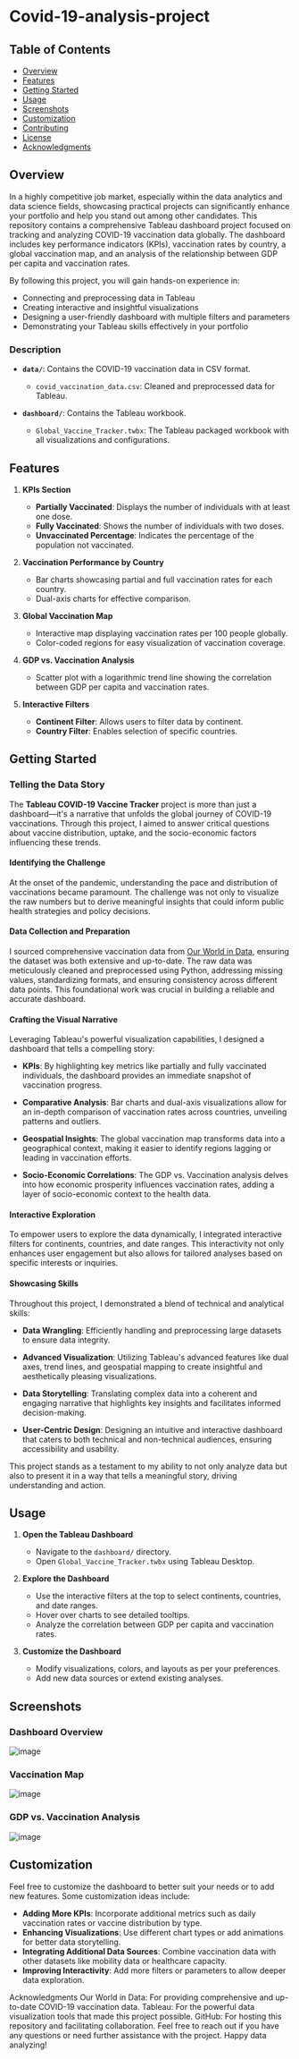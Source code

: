 # Covid-19-analysis-project

## Table of Contents

- [Overview](#overview)
- [Features](#features)
- [Getting Started](#getting-started)
- [Usage](#usage)
- [Screenshots](#screenshots)
- [Customization](#customization)
- [Contributing](#contributing)
- [License](#license)
- [Acknowledgments](#acknowledgments)

## Overview

In a highly competitive job market, especially within the data analytics and data science fields, showcasing practical projects can significantly enhance your portfolio and help you stand out among other candidates. This repository contains a comprehensive Tableau dashboard project focused on tracking and analyzing COVID-19 vaccination data globally. The dashboard includes key performance indicators (KPIs), vaccination rates by country, a global vaccination map, and an analysis of the relationship between GDP per capita and vaccination rates.

By following this project, you will gain hands-on experience in:

- Connecting and preprocessing data in Tableau
- Creating interactive and insightful visualizations
- Designing a user-friendly dashboard with multiple filters and parameters
- Demonstrating your Tableau skills effectively in your portfolio

### Description

- **`data/`**: Contains the COVID-19 vaccination data in CSV format. 
  - `covid_vaccination_data.csv`: Cleaned and preprocessed data for Tableau.
  
- **`dashboard/`**: Contains the Tableau workbook.
  - `Global_Vaccine_Tracker.twbx`: The Tableau packaged workbook with all visualizations and configurations.

## Features

1. **KPIs Section**
   - **Partially Vaccinated**: Displays the number of individuals with at least one dose.
   - **Fully Vaccinated**: Shows the number of individuals with two doses.
   - **Unvaccinated Percentage**: Indicates the percentage of the population not vaccinated.
   
2. **Vaccination Performance by Country**
   - Bar charts showcasing partial and full vaccination rates for each country.
   - Dual-axis charts for effective comparison.
   
3. **Global Vaccination Map**
   - Interactive map displaying vaccination rates per 100 people globally.
   - Color-coded regions for easy visualization of vaccination coverage.
   
4. **GDP vs. Vaccination Analysis**
   - Scatter plot with a logarithmic trend line showing the correlation between GDP per capita and vaccination rates.
   
5. **Interactive Filters**
   - **Continent Filter**: Allows users to filter data by continent.
   - **Country Filter**: Enables selection of specific countries.

## Getting Started

### Telling the Data Story

The **Tableau COVID-19 Vaccine Tracker** project is more than just a dashboard—it's a narrative that unfolds the global journey of COVID-19 vaccinations. Through this project, I aimed to answer critical questions about vaccine distribution, uptake, and the socio-economic factors influencing these trends.

#### **Identifying the Challenge**

At the onset of the pandemic, understanding the pace and distribution of vaccinations became paramount. The challenge was not only to visualize the raw numbers but to derive meaningful insights that could inform public health strategies and policy decisions.

#### **Data Collection and Preparation**

I sourced comprehensive vaccination data from [Our World in Data](https://ourworldindata.org/covid-vaccinations), ensuring the dataset was both extensive and up-to-date. The raw data was meticulously cleaned and preprocessed using Python, addressing missing values, standardizing formats, and ensuring consistency across different data points. This foundational work was crucial in building a reliable and accurate dashboard.

#### **Crafting the Visual Narrative**

Leveraging Tableau's powerful visualization capabilities, I designed a dashboard that tells a compelling story:

- **KPIs**: By highlighting key metrics like partially and fully vaccinated individuals, the dashboard provides an immediate snapshot of vaccination progress.
  
- **Comparative Analysis**: Bar charts and dual-axis visualizations allow for an in-depth comparison of vaccination rates across countries, unveiling patterns and outliers.
  
- **Geospatial Insights**: The global vaccination map transforms data into a geographical context, making it easier to identify regions lagging or leading in vaccination efforts.
  
- **Socio-Economic Correlations**: The GDP vs. Vaccination analysis delves into how economic prosperity influences vaccination rates, adding a layer of socio-economic context to the health data.

#### **Interactive Exploration**

To empower users to explore the data dynamically, I integrated interactive filters for continents, countries, and date ranges. This interactivity not only enhances user engagement but also allows for tailored analyses based on specific interests or inquiries.

#### **Showcasing Skills**

Throughout this project, I demonstrated a blend of technical and analytical skills:

- **Data Wrangling**: Efficiently handling and preprocessing large datasets to ensure data integrity.
  
- **Advanced Visualization**: Utilizing Tableau's advanced features like dual axes, trend lines, and geospatial mapping to create insightful and aesthetically pleasing visualizations.
  
- **Data Storytelling**: Translating complex data into a coherent and engaging narrative that highlights key insights and facilitates informed decision-making.
  
- **User-Centric Design**: Designing an intuitive and interactive dashboard that caters to both technical and non-technical audiences, ensuring accessibility and usability.

This project stands as a testament to my ability to not only analyze data but also to present it in a way that tells a meaningful story, driving understanding and action.

## Usage

1. **Open the Tableau Dashboard**
   
   - Navigate to the `dashboard/` directory.
   - Open `Global_Vaccine_Tracker.twbx` using Tableau Desktop.

2. **Explore the Dashboard**
   
   - Use the interactive filters at the top to select continents, countries, and date ranges.
   - Hover over charts to see detailed tooltips.
   - Analyze the correlation between GDP per capita and vaccination rates.

3. **Customize the Dashboard**
   
   - Modify visualizations, colors, and layouts as per your preferences.
   - Add new data sources or extend existing analyses.

## Screenshots

### Dashboard Overview

![image](https://github.com/user-attachments/assets/f66383c2-ba11-4ba5-9c25-1df75b91c288)

### Vaccination Map

![image](https://github.com/user-attachments/assets/17ea23e7-ed50-4aa1-8a8f-ae5a1fbb2e03)

### GDP vs. Vaccination Analysis

![image](https://github.com/user-attachments/assets/969e80a1-a39e-4f54-aae5-0a3819ef0daf)

## Customization

Feel free to customize the dashboard to better suit your needs or to add new features. Some customization ideas include:

- **Adding More KPIs**: Incorporate additional metrics such as daily vaccination rates or vaccine distribution by type.
- **Enhancing Visualizations**: Use different chart types or add animations for better data storytelling.
- **Integrating Additional Data Sources**: Combine vaccination data with other datasets like mobility data or healthcare capacity.
- **Improving Interactivity**: Add more filters or parameters to allow deeper data exploration.

Acknowledgments
Our World in Data: For providing comprehensive and up-to-date COVID-19 vaccination data.
Tableau: For the powerful data visualization tools that made this project possible.
GitHub: For hosting this repository and facilitating collaboration.
Feel free to reach out if you have any questions or need further assistance with the project. Happy data analyzing!
